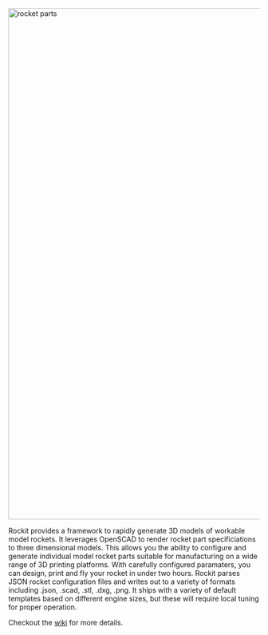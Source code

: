 <img src="https://raw.github.com/vishnubob/rockit/master/examples/images/exploded_rocket.png" alt="rocket parts" width="1024">

Rockit provides a framework to rapidly generate 3D models of workable model rockets. It leverages OpenSCAD to render rocket part specificiations to three dimensional models. This allows you the ability to configure and generate individual model rocket parts suitable for manufacturing on a wide range of 3D printing platforms. With carefully configured paramaters, you can design, print and fly your rocket in under two hours. Rockit parses JSON rocket configuration files and writes out to a variety of formats including .json, .scad, .stl, .dxg, .png. It ships with a variety of default templates based on different engine sizes, but these will require local tuning for proper operation.

Checkout the [wiki](https://github.com/vishnubob/rockit/wiki/Rockit) for more details.
